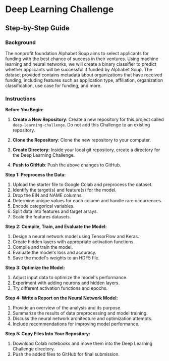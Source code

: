 # Deep Learning Challenge

## Step-by-Step Guide

### Background

The nonprofit foundation Alphabet Soup aims to select applicants for funding with the best chance of success in their ventures. Using machine learning and neural networks, we will create a binary classifier to predict whether applicants will be successful if funded by Alphabet Soup. The dataset provided contains metadata about organizations that have received funding, including features such as application type, affiliation, organization classification, use case for funding, and more.

### Instructions

**Before You Begin:**

1. **Create a New Repository**: Create a new repository for this project called `deep-learning-challenge`. Do not add this Challenge to an existing repository.

2. **Clone the Repository**: Clone the new repository to your computer.

3. **Create Directory**: Inside your local git repository, create a directory for the Deep Learning Challenge.

4. **Push to GitHub**: Push the above changes to GitHub.

**Step 1: Preprocess the Data:**

1. Upload the starter file to Google Colab and preprocess the dataset.
2. Identify the target(s) and feature(s) for the model.
3. Drop the EIN and NAME columns.
4. Determine unique values for each column and handle rare occurrences.
5. Encode categorical variables.
6. Split data into features and target arrays.
7. Scale the features datasets.

**Step 2: Compile, Train, and Evaluate the Model:**

1. Design a neural network model using TensorFlow and Keras.
2. Create hidden layers with appropriate activation functions.
3. Compile and train the model.
4. Evaluate the model's loss and accuracy.
5. Save the model's weights to an HDF5 file.

**Step 3: Optimize the Model:**

1. Adjust input data to optimize the model's performance.
2. Experiment with adding neurons and hidden layers.
3. Try different activation functions and epochs.

**Step 4: Write a Report on the Neural Network Model:**

1. Provide an overview of the analysis and its purpose.
2. Summarize the results of data preprocessing and model training.
3. Discuss the neural network architecture and optimization attempts.
4. Include recommendations for improving model performance.

**Step 5: Copy Files Into Your Repository:**

1. Download Colab notebooks and move them into the Deep Learning Challenge directory.
2. Push the added files to GitHub for final submission.

